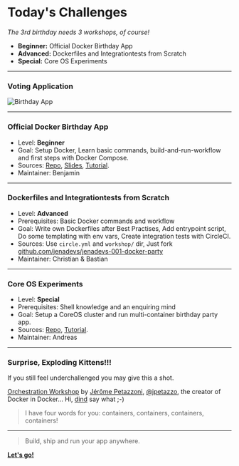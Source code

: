 # Today's Challenges

_The 3rd birthday needs 3 workshops, of course!_

- **Beginner:** Official Docker Birthday App
- **Advanced:** Dockerfiles and Integrationtests from Scratch
- **Special:** Core OS Experiments

---

### Voting Application

![Birthday App](images/docker_birthday_app_architecture.png)

---

### Official Docker Birthday App

- Level: **Beginner**
- Goal: Setup Docker, Learn basic commands, build-and-run-workflow and first steps with Docker Compose.
- Sources: [Repo](https://github.com/docker/docker-birthday-3), [Slides](https://github.com/docker/docker-birthday-3), [Tutorial](https://github.com/docker/docker-birthday-3/blob/master/tutorial.md).
- Maintainer: Benjamin

---

### Dockerfiles and Integrationtests from Scratch

- Level: **Advanced**
- Prerequisites: Basic Docker commands and workflow
- Goal: Write own Dockerfiles after Best Practises, Add entrypoint script, Do some templating with env vars, Create integration tests with CircleCI.
- Sources: Use `circle.yml` and `workshop/` dir, Just fork [github.com/jenadevs/jenadevs-001-docker-party](https://github.com/jenadevs/jenadevs-001-docker-party)
- Maintainer: Christian & Bastian

---

### Core OS Experiments

- Level: **Special**
- Prerequisites: Shell knowledge and an enquiring mind
- Goal: Setup a CoreOS cluster and run multi-container birthday party app.
- Sources: [Repo](https://github.com/jenadevs/coreos-vagrant), [Tutorial](https://developer.epages.com/blog/2016/01/19/setup-a-coreos-cluster.html#install-vagrant).
- Maintainer: Andreas

---

### Surprise, Exploding Kittens!!!

If you still feel underchallenged you may give this a shot.

[Orchestration Workshop](https://github.com/jenadevs/orchestration-workshop) by [Jérôme Petazzoni](https://github.com/jpetazzo), [@jpetazzo](https://twitter.com/jpetazzo), the creator of Docker in Docker... Hi, [dind](https://github.com/jpetazzo/dind) say what ;-)

> I have four words for you: containers, containers, containers, containers!

---

> Build, ship and run your app anywhere.

[__Let's go!__](..)
